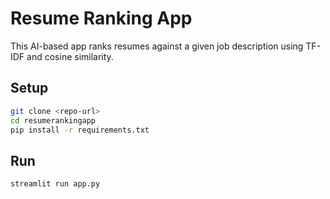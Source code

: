 # Resume Ranking App

This AI-based app ranks resumes against a given job description using TF-IDF and cosine similarity.

## Setup

```bash
git clone <repo-url>
cd resumerankingapp
pip install -r requirements.txt
```

## Run

```bash
streamlit run app.py
```